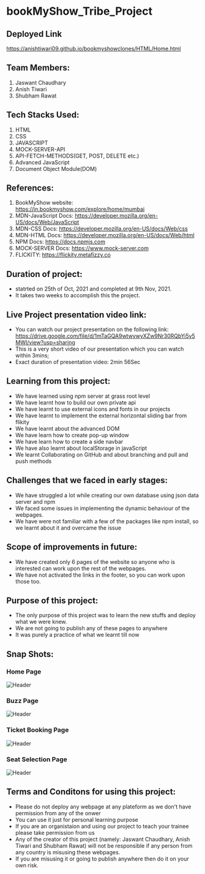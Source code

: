# bookMyShow_Tribe_Project

## Deployed Link
https://anishtiwari09.github.io/bookmyshowclones/HTML/Home.html

## Team Members: 
1. Jaswant Chaudhary
2. Anish Tiwari
3. Shubham Rawat

## Tech Stacks Used:
1. HTML
2. CSS
3. JAVASCRIPT
4. MOCK-SERVER-API
5. API-FETCH-METHODS(GET, POST, DELETE etc.)
6. Advanced JavaScript
7. Document Object Module(DOM)

## References: 
1. BookMyShow website: https://in.bookmyshow.com/explore/home/mumbai
2. MDN-JavaScript Docs: https://developer.mozilla.org/en-US/docs/Web/JavaScript
3. MDN-CSS Docs: https://developer.mozilla.org/en-US/docs/Web/css
4. MDN-HTML Docs: https://developer.mozilla.org/en-US/docs/Web/html
5. NPM Docs: https://docs.npmjs.com
6. MOCK-SERVER Docs: https://www.mock-server.com
7. FLICKITY: https://flickity.metafizzy.co

## Duration of project:
- statrted on 25th of Oct, 2021 and completed at 9th Nov, 2021.
- It takes two weeks to accomplish this the project.

## Live Project presentation video link:
- You can watch our project presentation on the following link: https://drive.google.com/file/d/1mTaGQA9wtwywyXZw9Nr30RQbYi5y5MWI/view?usp=sharing
- This is a very short video of our presentation which you can watch within 3mins;
- Exact duration of presentation video: 2min 56Sec

## Learning from this project:
- We have learned using npm server at grass root level
- We have learnt how to build our own private api
- We have learnt to use external icons and fonts in our projects
- We have learnt to implement the external horizontal sliding bar from flikity
- We have learnt about the advanced DOM
- We have learn how to create pop-up window
- We have learn how to create a side navbar
- We have also learnt about localStorage in javaScript
- We learnt Collaborating on GitHub and about branching and pull and push methods

## Challenges that we faced in early stages:
- We have struggled a lot while creating our own database using json data server and npm
- We faced some issues in implementing the dynamic behaviour of the webpages.
- We have were not familiar with a few of the packages like npm install, so we learnt about it and overcame the issue

## Scope of improvements in future:
- We have created only 6 pages of the website so anyone who is interested can work upon the rest of the webpages.
- We have not activated the links in the footer, so you can work upon those too.

## Purpose of this project:
- The only purpose of this project was to learn the new stuffs and deploy what we were knew.
- We are not going to publish any of these pages to anywhere 
- It was purely a practice of what we learnt till now

## Snap Shots: 

### Home Page
![Header](https://rawat2511.github.io/images/BookMyShow_1.png)

### Buzz Page
![Header](https://rawat2511.github.io/images/BookMyShow_2.png)

### Ticket Booking Page
![Header](https://rawat2511.github.io/images/BookMyShow_3.png)

### Seat Selection Page
![Header](https://rawat2511.github.io/images/BookMyShow_4.png)

## Terms and Conditons for using this project: 
- Please do not deploy any webpage at any plateform as we don't have permission from any of the onwer
- You can use it just for personal learning purpose
- If you are an organistaion and using our project to teach your trainee please take permission from us
- Any of the creator of this project (namely: Jaswant Chaudhary, Anish Tiwari and Shubham Rawat) will not be responsible if any person from any country is misusing these webpages.
- If you are misusing it or going to publish anywhere then do it on your own risk.


